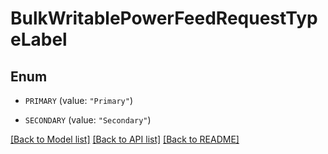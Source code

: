 # BulkWritablePowerFeedRequestTypeLabel

## Enum


* `PRIMARY` (value: `"Primary"`)

* `SECONDARY` (value: `"Secondary"`)


[[Back to Model list]](../README.md#documentation-for-models) [[Back to API list]](../README.md#documentation-for-api-endpoints) [[Back to README]](../README.md)


